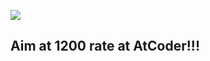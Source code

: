 [![](https://img.shields.io/badge/AtCoder-Rating%20838-green.svg)](https://atcoder.jp/users/mamao)

## Aim at 1200 rate at AtCoder!!!

